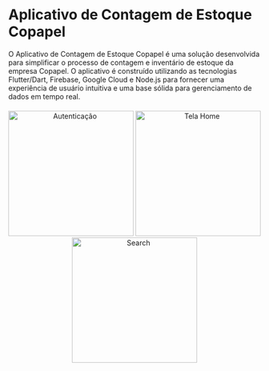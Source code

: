 # Aplicativo de Contagem de Estoque Copapel

O Aplicativo de Contagem de Estoque Copapel é uma solução desenvolvida para simplificar o processo de contagem e inventário de estoque da empresa Copapel. O aplicativo é construído utilizando as tecnologias Flutter/Dart, Firebase, Google Cloud e Node.js para fornecer uma experiência de usuário intuitiva e uma base sólida para gerenciamento de dados em tempo real.

<div align="center" style="margin-top: 20px;">
  <img src="https://github.com/RafaelRFAndrade/CopapelEstoque/assets/110788109/e5a272fd-d96c-42e0-9434-31cbea83eae8.png" alt="Autenticação" width="250"/>
  <img src="https://github.com/RafaelRFAndrade/CopapelEstoque/assets/110788109/5432183a-1812-474e-8d2e-9c74fc7dfeef.png" alt="Tela Home" width="250"/>
  <img src="https://github.com/RafaelRFAndrade/CopapelEstoque/assets/110788109/dbc978cc-1bbe-4609-987a-efe927a1c798.png" alt="Search" width="250"/>
</div>
